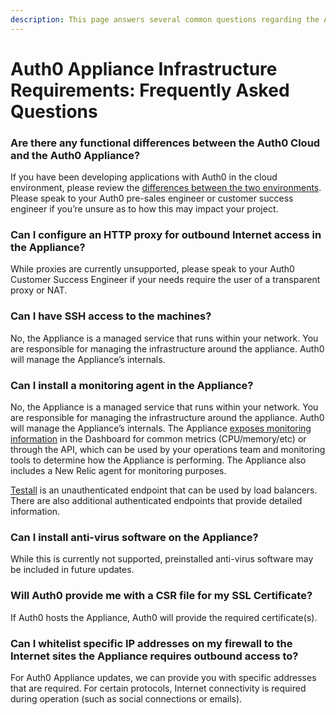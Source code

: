 ```yaml
---
description: This page answers several common questions regarding the Auth0 Appliance infrastructure.
---
```


# Auth0 Appliance Infrastructure Requirements: Frequently Asked Questions

### Are there any functional differences between the Auth0 Cloud and the Auth0 Appliance?
If you have been developing applications with Auth0 in the cloud environment, please review the [differences between the two environments](/deployment).  Please speak to your Auth0 pre-sales engineer or customer success engineer if you’re unsure as to how this may impact your project.

### Can I configure an HTTP proxy for outbound Internet access in the Appliance?
While proxies are currently unsupported, please speak to your Auth0 Customer Success Engineer if your needs require the user of a transparent proxy or NAT.

### Can I have SSH access to the machines?
No, the Appliance is a managed service that runs within your network. You are responsible for managing the infrastructure around the appliance. Auth0 will manage the Appliance’s internals.

### Can I install a monitoring agent in the Appliance?
No, the Appliance is a managed service that runs within your network. You are responsible for managing the infrastructure around the appliance. Auth0 will manage the Appliance’s internals. The Appliance [exposes monitoring information](/appliance/monitoring) in the Dashboard for common metrics (CPU/memory/etc) or through the API, which can be used by your operations team and monitoring tools to determine how the Appliance is performing. The Appliance also includes a New Relic agent for monitoring purposes.

[Testall](/appliance/monitoring/testall) is an unauthenticated endpoint that can be used by load balancers. There are also additional authenticated endpoints that provide detailed information.

### Can I install anti-virus software on the Appliance?
While this is currently not supported, preinstalled anti-virus software may be included in future updates.

### Will Auth0 provide me with a CSR file for my SSL Certificate?
If Auth0 hosts the Appliance, Auth0 will provide the required certificate(s).

### Can I whitelist specific IP addresses on my firewall to the Internet sites the Appliance requires outbound access to?
For Auth0 Appliance updates, we can provide you with specific addresses that are required. For certain protocols, Internet connectivity is required during operation (such as social connections or emails).
